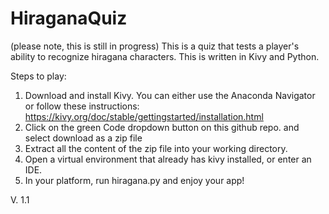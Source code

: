 # HiraganaQuiz
(please note, this is still in progress)
This is a quiz that tests a player's ability to recognize hiragana characters. This is written in Kivy and Python.

Steps to play:

1. Download and install Kivy. You can either use the Anaconda Navigator or follow these instructions: https://kivy.org/doc/stable/gettingstarted/installation.html
2. Click on the green Code dropdown button on this github repo. and select download as a zip file
3. Extract all the content of the zip file into your working directory.
4. Open a virtual environment that already has kivy installed, or enter an IDE.
5. In your platform, run hiragana.py and enjoy your app!

V. 1.1
